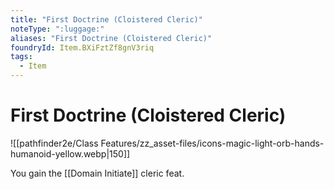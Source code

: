 ```yaml
---
title: "First Doctrine (Cloistered Cleric)"
noteType: ":luggage:"
aliases: "First Doctrine (Cloistered Cleric)"
foundryId: Item.BXiFztZf8gnV3riq
tags:
  - Item
---
```


# First Doctrine (Cloistered Cleric)
![[pathfinder2e/Class Features/zz_asset-files/icons-magic-light-orb-hands-humanoid-yellow.webp|150]]

You gain the [[Domain Initiate]] cleric feat.
